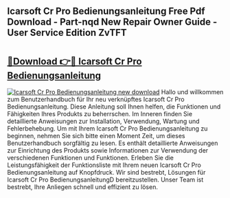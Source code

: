 ## Icarsoft Cr Pro Bedienungsanleitung Free Pdf Download - Part-nqd New Repair Owner Guide - User Service Edition ZvTFT

# <h2><a href="http://df20z8g.blite.top/?on=Icarsoft+Cr+Pro+Bedienungsanleitung">🔗Download 👉🔴 Icarsoft Cr Pro Bedienungsanleitung</a></h2>

[![Icarsoft Cr Pro Bedienungsanleitung new download](https://i.imgur.com/lujVjoI.png)](http://df20z8g.blite.top/?on=Icarsoft+Cr+Pro+Bedienungsanleitung)
Hallo und willkommen zum Benutzerhandbuch für Ihr neu verknüpftes Icarsoft Cr Pro Bedienungsanleitung. Diese Anleitung soll Ihnen helfen, die Funktionen und Fähigkeiten Ihres Produkts zu beherrschen. Im Inneren finden Sie detaillierte Anweisungen zur Installation, Verwendung, Wartung und Fehlerbehebung. Um mit Ihrem Icarsoft Cr Pro Bedienungsanleitung zu beginnen, nehmen Sie sich bitte einen Moment Zeit, um dieses Benutzerhandbuch sorgfältig zu lesen. Es enthält detaillierte Anweisungen zur Einrichtung des Produkts sowie Informationen zur Verwendung der verschiedenen Funktionen und Funktionen. Erleben Sie die Leistungsfähigkeit der Funktionsliste mit Ihrem neuen Icarsoft Cr Pro Bedienungsanleitung auf Knopfdruck. Wir sind bestrebt, Lösungen für Icarsoft Cr Pro BedienungsanleitungD bereitzustellen. Unser Team ist bestrebt, Ihre Anliegen schnell und effizient zu lösen.
